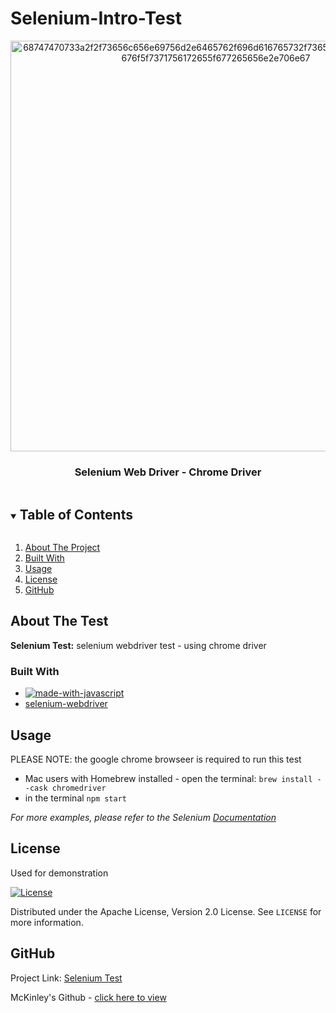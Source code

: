# Selenium-Intro-Test

<p align="center">
<img  width="657" alt="68747470733a2f2f73656c656e69756d2e6465762f696d616765732f73656c656e69756d5f6c6f676f5f7371756172655f677265656e2e706e67" src="https://user-images.githubusercontent.com/85579055/131240457-efd3b32b-ca8d-4105-b480-110120273f38.png">
</p>

<h3 align="center"> Selenium Web Driver - Chrome Driver</h3>

<!-- TABLE OF CONTENTS -->
<details open="open">
  <summary><h2 style="display: inline-block">Table of Contents</h2></summary>
  <ol>
    <li><a href="#about-the-project">About The Project</a></li>
    <li><a href="#built-with">Built With</a></li>
    <li><a href="#usage">Usage</a></li>
    <li><a href="#license">License</a></li>
    <li><a href="#GitHub">GitHub</a></li>
  </ol>
</details>



<!-- ABOUT THE PROJECT -->
## About The Test

**Selenium Test:** selenium webdriver test - using chrome driver


### Built With

* [![made-with-javascript](https://img.shields.io/badge/Made%20with-JavaScript-1f425f.svg)](https://www.javascript.com)
* [selenium-webdriver](https://www.npmjs.com/package/selenium-webdriver)





## Usage
PLEASE NOTE:  the google chrome browseer is required to run this test
* Mac users with Homebrew installed - open the terminal: `brew install --cask chromedriver`
* in the terminal `npm start`

_For more examples, please refer to the Selenium [Documentation](https://www.npmjs.com/package/selenium-webdriver)_




## License

Used for demonstration

[![License](https://img.shields.io/badge/License-Apache%202.0-blue.svg)](https://opensource.org/licenses/Apache-2.0)


Distributed under the Apache License, Version 2.0 License. See `LICENSE` for more information.


## GitHub

Project Link: [Selenium Test](https://github.com/mcfulmer13/Selenium-Intro-Test)


McKinley's Github - [click here to view](https://github.com/mcfulmer13)



